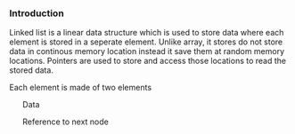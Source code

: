 <html>
  <body>
    <h3>Introduction</h3>
    <p>Linked list is a linear data structure which is used to store data where each element is stored in a seperate element. Unlike array, it stores do not store data in continous memory location instead it save them at random memory locations. Pointers are used to store and access those locations to read the stored data.</p>
    <p>Each element is made of two elements</p>
    <ul> Data </ul>
    <ul> Reference to next node </ul>
  </body>
</html>
